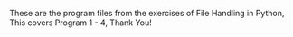 These are the program files from the exercises of File Handling in Python, This covers Program 1 - 4, Thank You!
